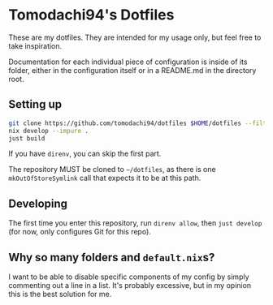 # Tomodachi94's Dotfiles

These are my dotfiles. They are intended for my usage only, but feel free to take inspiration.

Documentation for each individual piece of configuration is inside of its folder, either in the configuration itself or in a README.md in the directory root.

## Setting up

```sh
git clone https://github.com/tomodachi94/dotfiles $HOME/dotfiles --filter=blob:none
nix develop --impure .
just build
```

If you have `direnv`, you can skip the first part.

The repository MUST be cloned to `~/dotfiles`, as there is one `mkOutOfStoreSymlink` call that expects it to be at this path.

## Developing

The first time you enter this repository, run `direnv allow`, then `just develop` (for now, only configures Git for this repo).

## Why so many folders and `default.nix`s?

I want to be able to disable specific components of my config by simply commenting out a line in a list. It's probably excessive, but in my opinion this is the best solution for me.
